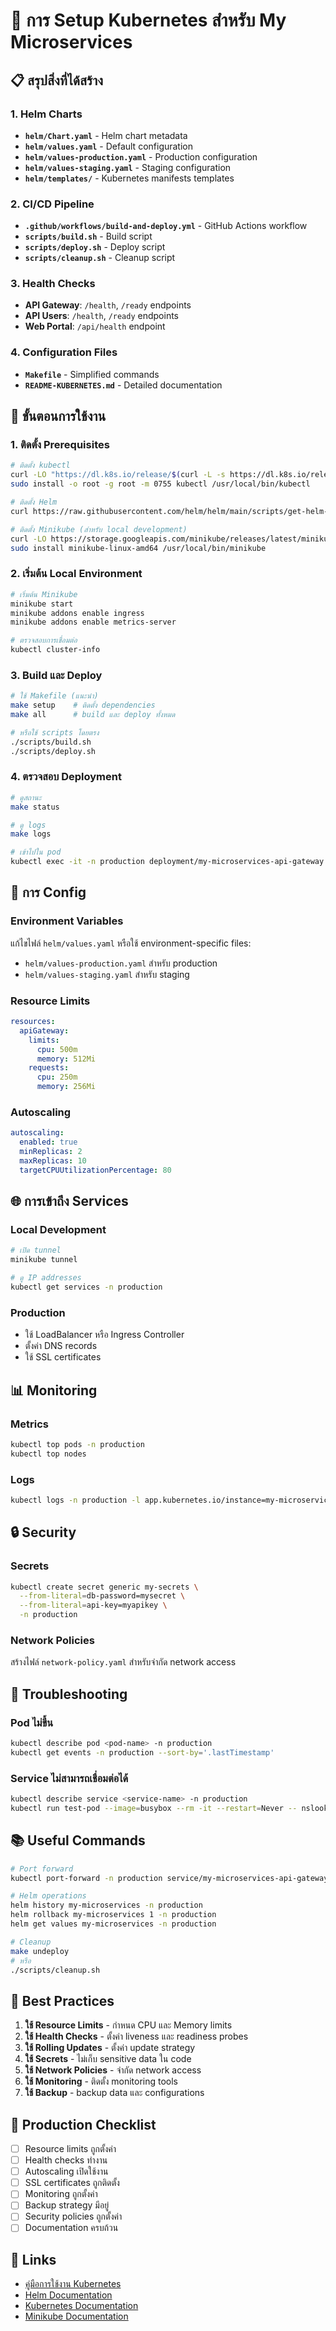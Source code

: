 # 🚀 การ Setup Kubernetes สำหรับ My Microservices

## 📋 สรุปสิ่งที่ได้สร้าง

### 1. Helm Charts
- **`helm/Chart.yaml`** - Helm chart metadata
- **`helm/values.yaml`** - Default configuration
- **`helm/values-production.yaml`** - Production configuration
- **`helm/values-staging.yaml`** - Staging configuration
- **`helm/templates/`** - Kubernetes manifests templates

### 2. CI/CD Pipeline
- **`.github/workflows/build-and-deploy.yml`** - GitHub Actions workflow
- **`scripts/build.sh`** - Build script
- **`scripts/deploy.sh`** - Deploy script
- **`scripts/cleanup.sh`** - Cleanup script

### 3. Health Checks
- **API Gateway**: `/health`, `/ready` endpoints
- **API Users**: `/health`, `/ready` endpoints
- **Web Portal**: `/api/health` endpoint

### 4. Configuration Files
- **`Makefile`** - Simplified commands
- **`README-KUBERNETES.md`** - Detailed documentation

## 🚀 ขั้นตอนการใช้งาน

### 1. ติดตั้ง Prerequisites
```bash
# ติดตั้ง kubectl
curl -LO "https://dl.k8s.io/release/$(curl -L -s https://dl.k8s.io/release/stable.txt)/bin/linux/amd64/kubectl"
sudo install -o root -g root -m 0755 kubectl /usr/local/bin/kubectl

# ติดตั้ง Helm
curl https://raw.githubusercontent.com/helm/helm/main/scripts/get-helm-3 | bash

# ติดตั้ง Minikube (สำหรับ local development)
curl -LO https://storage.googleapis.com/minikube/releases/latest/minikube-linux-amd64
sudo install minikube-linux-amd64 /usr/local/bin/minikube
```

### 2. เริ่มต้น Local Environment
```bash
# เริ่มต้น Minikube
minikube start
minikube addons enable ingress
minikube addons enable metrics-server

# ตรวจสอบการเชื่อมต่อ
kubectl cluster-info
```

### 3. Build และ Deploy
```bash
# ใช้ Makefile (แนะนำ)
make setup    # ติดตั้ง dependencies
make all      # build และ deploy ทั้งหมด

# หรือใช้ scripts โดยตรง
./scripts/build.sh
./scripts/deploy.sh
```

### 4. ตรวจสอบ Deployment
```bash
# ดูสถานะ
make status

# ดู logs
make logs

# เข้าไปใน pod
kubectl exec -it -n production deployment/my-microservices-api-gateway -- /bin/sh
```

## 🔧 การ Config

### Environment Variables
แก้ไขไฟล์ `helm/values.yaml` หรือใช้ environment-specific files:
- `helm/values-production.yaml` สำหรับ production
- `helm/values-staging.yaml` สำหรับ staging

### Resource Limits
```yaml
resources:
  apiGateway:
    limits:
      cpu: 500m
      memory: 512Mi
    requests:
      cpu: 250m
      memory: 256Mi
```

### Autoscaling
```yaml
autoscaling:
  enabled: true
  minReplicas: 2
  maxReplicas: 10
  targetCPUUtilizationPercentage: 80
```

## 🌐 การเข้าถึง Services

### Local Development
```bash
# เปิด tunnel
minikube tunnel

# ดู IP addresses
kubectl get services -n production
```

### Production
- ใช้ LoadBalancer หรือ Ingress Controller
- ตั้งค่า DNS records
- ใช้ SSL certificates

## 📊 Monitoring

### Metrics
```bash
kubectl top pods -n production
kubectl top nodes
```

### Logs
```bash
kubectl logs -n production -l app.kubernetes.io/instance=my-microservices -f
```

## 🔒 Security

### Secrets
```bash
kubectl create secret generic my-secrets \
  --from-literal=db-password=mysecret \
  --from-literal=api-key=myapikey \
  -n production
```

### Network Policies
สร้างไฟล์ `network-policy.yaml` สำหรับจำกัด network access

## 🚨 Troubleshooting

### Pod ไม่ขึ้น
```bash
kubectl describe pod <pod-name> -n production
kubectl get events -n production --sort-by='.lastTimestamp'
```

### Service ไม่สามารถเชื่อมต่อได้
```bash
kubectl describe service <service-name> -n production
kubectl run test-pod --image=busybox --rm -it --restart=Never -- nslookup <service-name>
```

## 📚 Useful Commands

```bash
# Port forward
kubectl port-forward -n production service/my-microservices-api-gateway 3000:3000

# Helm operations
helm history my-microservices -n production
helm rollback my-microservices 1 -n production
helm get values my-microservices -n production

# Cleanup
make undeploy
# หรือ
./scripts/cleanup.sh
```

## 🎯 Best Practices

1. **ใช้ Resource Limits** - กำหนด CPU และ Memory limits
2. **ใช้ Health Checks** - ตั้งค่า liveness และ readiness probes
3. **ใช้ Rolling Updates** - ตั้งค่า update strategy
4. **ใช้ Secrets** - ไม่เก็บ sensitive data ใน code
5. **ใช้ Network Policies** - จำกัด network access
6. **ใช้ Monitoring** - ติดตั้ง monitoring tools
7. **ใช้ Backup** - backup data และ configurations

## 📝 Production Checklist

- [ ] Resource limits ถูกตั้งค่า
- [ ] Health checks ทำงาน
- [ ] Autoscaling เปิดใช้งาน
- [ ] SSL certificates ถูกติดตั้ง
- [ ] Monitoring ถูกตั้งค่า
- [ ] Backup strategy มีอยู่
- [ ] Security policies ถูกตั้งค่า
- [ ] Documentation ครบถ้วน

## 🔗 Links

- [คู่มือการใช้งาน Kubernetes](README-KUBERNETES.md)
- [Helm Documentation](https://helm.sh/docs/)
- [Kubernetes Documentation](https://kubernetes.io/docs/)
- [Minikube Documentation](https://minikube.sigs.k8s.io/docs/)
